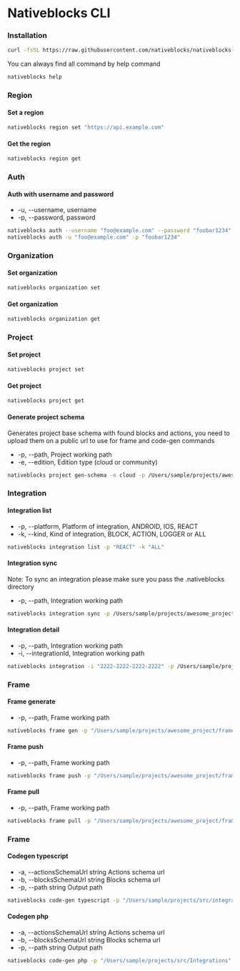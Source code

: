 # Nativeblocks CLI

### Installation

```bash
curl -fsSL https://raw.githubusercontent.com/nativeblocks/nativeblocks-cli/main/installer.sh | bash
```

You can always find all command by help command

```bash
nativeblocks help
```

### Region

#### Set a region

```bash
nativeblocks region set "https://api.example.com"
```

#### Get the region

```bash
nativeblocks region get
```

### Auth

#### Auth with username and password

- -u, --username, username
- -p, --password, password

```bash
nativeblocks auth --username "foo@example.com" --password "foobar1234"
nativeblocks auth -u "foo@example.com" -p "foobar1234"
```

### Organization

#### Set organization

```bash
nativeblocks organization set
```

#### Get organization

```bash
nativeblocks organization get
```

### Project

#### Set project

```bash
nativeblocks project set
```

#### Get project

```bash
nativeblocks project get
```

#### Generate project schema

Generates project base schema with found blocks and actions, you need to upload them on a public url to use for frame
and code-gen commands

- -p, --path, Project working path
- -e, --edition, Edition type (cloud or community)

```bash
nativeblocks project gen-schema -e cloud -p /Users/sample/projects/awesome_project
```

### Integration

#### Integration list

- -p, --platform, Platform of integration, ANDROID, IOS, REACT
- -k, --kind, Kind of integration, BLOCK, ACTION, LOGGER or ALL

```bash
nativeblocks integration list -p "REACT" -k "ALL"
```

#### Integration sync

Note: To sync an integration please make sure you pass the .nativeblocks directory

- -p, --path, Integration working path

```bash
nativeblocks integration sync -p /Users/sample/projects/awesome_project/integrations/button/.nativeblocks
```

#### Integration detail

- -p, --path, Integration working path
- -i, --integrationId, Integration working path

```bash
nativeblocks integration -i "2222-2222-2222-2222" -p /Users/sample/projects/awesome_project/integrations/button/.nativeblocks
```

### Frame

#### Frame generate

- -p, --path, Frame working path

```bash
nativeblocks frame gen -p "/Users/sample/projects/awesome_project/frame/login"
```

#### Frame push

- -p, --path, Frame working path

```bash
nativeblocks frame push -p "/Users/sample/projects/awesome_project/frame/login"
```

#### Frame pull

- -p, --path, Frame working path

```bash
nativeblocks frame pull -p "/Users/sample/projects/awesome_project/frame/login"
```

### Frame

#### Codegen typescript

- -a, --actionsSchemaUrl string Actions schema url
- -b, --blocksSchemaUrl string Blocks schema url
- -p, --path string Output path

```bash
nativeblocks code-gen typescript -p "/Users/sample/projects/src/integrations" -b https://publich-address.com/registered-blocks.json -a https://publich-address.com/registered-actions.json

```

#### Codegen php

- -a, --actionsSchemaUrl string Actions schema url
- -b, --blocksSchemaUrl string Blocks schema url
- -p, --path string Output path

```bash
nativeblocks code-gen php -p "/Users/sample/projects/src/Integrations" -b https://publich-address.com/registered-blocks.json -a https://publich-address.com/registered-actions.json

```

